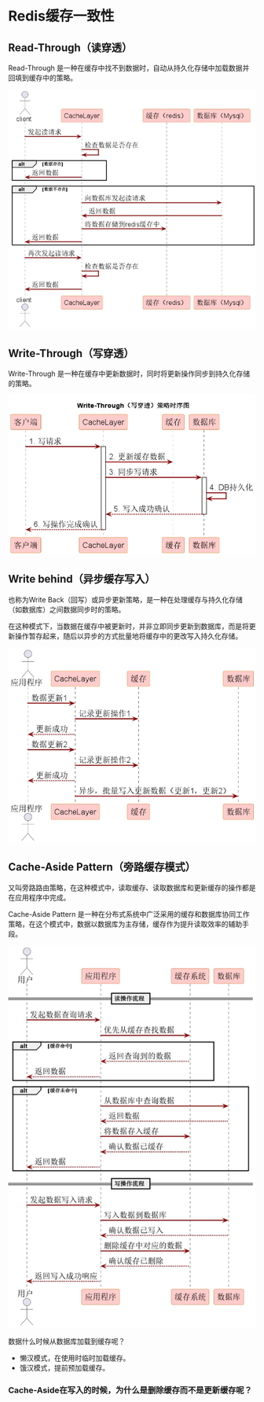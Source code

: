 # Redis缓存一致性

## Read-Through（读穿透）

Read-Through 是一种在缓存中找不到数据时，自动从持久化存储中加载数据并回填到缓存中的策略。

![Read-Through](images/Read-Through.webp)

## Write-Through（写穿透）

Write-Through 是一种在缓存中更新数据时，同时将更新操作同步到持久化存储的策略。

![Write-Through](images/Write-Through.webp)

## Write behind（异步缓存写入）

也称为Write Back（回写）或异步更新策略，是一种在处理缓存与持久化存储（如数据库）之间数据同步时的策略。

在这种模式下，当数据在缓存中被更新时，并非立即同步更新到数据库，而是将更新操作暂存起来，随后以异步的方式批量地将缓存中的更改写入持久化存储。

![Write behind](images/Writebehind.webp)

## Cache-Aside Pattern（旁路缓存模式）

又叫旁路路由策略，在这种模式中，读取缓存、读取数据库和更新缓存的操作都是在应用程序中完成。

Cache-Aside Pattern 是一种在分布式系统中广泛采用的缓存和数据库协同工作策略，在这个模式中，数据以数据库为主存储，缓存作为提升读取效率的辅助手段。

![Cache-Aside Pattern](images/Cache-AsidePattern.webp)

数据什么时候从数据库加载到缓存呢？

- 懒汉模式，在使用时临时加载缓存。
- 饿汉模式，提前预加载缓存。

### Cache-Aside在写入的时候，为什么是删除缓存而不是更新缓存呢？

